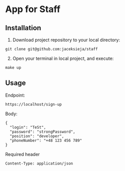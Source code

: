# App for Staff

## Installation

1) Download project repository to your local directory:

```
git clone git@github.com:jaceksieja/staff
```

2) Open your terminal in local project, and execute:

```
make up
```

## Usage

Endpoint:
```
https://localhost/sign-up
```

Body:
```
{
  "login": "TeSt",
  "password": "strongPassword",
  "position": "developer",
  "phoneNumber": "+48 123 456 789" 
}
```

Required header
```
Content-Type: application/json
```
